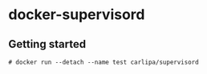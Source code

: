 # docker-supervisord

## Getting started

```
# docker run --detach --name test carlipa/supervisord
```
